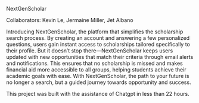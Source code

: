NextGenScholar

Collaborators: Kevin Le, Jermaine Miller, Jet Albano

Introducing NextGenScholar, the platform that simplifies the scholarship search process. 
By creating an account and answering a few personalized questions, users gain instant access to scholarships tailored specifically to their profile. 
But it doesn’t stop there—NextGenScholar keeps users updated with new opportunities that match their criteria through email alerts and notifications. 
This ensures that no scholarship is missed and makes financial aid more accessible to all groups, helping students achieve their academic goals with ease.
With NextGenScholar, the path to your future is no longer a search, but a guided journey towards opportunity and success.

This project was built with the assistance of Chatgpt in less than 22 hours. 
